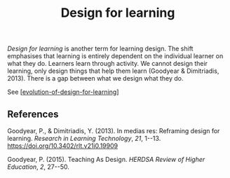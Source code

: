 ﻿---
backlinks:
- title: Design
  url: /memex/sense/Design/design.html
- title: The relationships between BAD/SET, CASA, and Gather/Weave
  url: /memex/sense/CASA/bad_set-casa-gather-weave.html
- title: Effective teaching
  url: /memex/sense/Teaching/RTT/rtt-effective-teaching.html
- title: Targeted teaching
  url: /memex/sense/Teaching/Assessment/targeted-teaching.html
title: Design for learning
---
_Design for learning_ is another term for learning design. The shift emphasises that learning is entirely dependent on the individual learner on what they do. Learners learn through activity. We cannot design their learning, only design things that help them learn (Goodyear & Dimitriadis, 2013). There is a gap between what we design what they do.

See [[evolution-of-design-for-learning]]

## References 

Goodyear, P., & Dimitriadis, Y. (2013). In medias res: Reframing design for learning. *Research in Learning Technology*, *21*, 1--13. <https://doi.org/10.3402/rlt.v21i0.19909>

Goodyear, P. (2015). Teaching As Design. *HERDSA Review of Higher Education*, *2*, 27--50.

[//begin]: # "Autogenerated link references for markdown compatibility"
[evolution-of-design-for-learning]: evolution-of-design-for-learning "Evolution of design for learning"
[//end]: # "Autogenerated link references"
